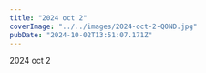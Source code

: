 ```yaml
---
title: "2024 oct 2"
coverImage: "../../images/2024-oct-2-Q0ND.jpg"
pubDate: "2024-10-02T13:51:07.171Z"
---
```


2024 oct 2
